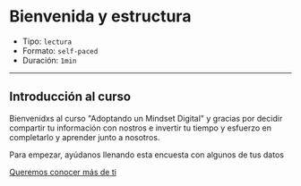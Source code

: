 # Bienvenida y estructura

* Tipo: `lectura`
* Formato: `self-paced`
* Duración: `1min`

***

## Introducción al curso

Bienvenidxs al curso "Adoptando un Mindset Digital" y gracias por decidir
compartir tu información con nostros e invertir tu tiempo y esfuerzo en
completarlo y aprender junto a nosotros.

Para empezar, ayúdanos llenando esta encuesta con algunos de tus datos

[Queremos conocer más de ti](https://laboratoria.typeform.com/to/FKIuS1)
